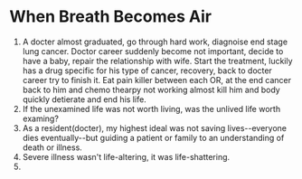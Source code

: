 # When Breath Becomes Air

1. A docter almost graduated, go through hard work, diagnoise end stage lung cancer. Doctor career suddenly become not important, decide to have a baby, repair the relationship with wife. Start the treatment, luckily has a drug specific for his type of cancer, recovery, back to docter career try to finish it. Eat pain killer between each OR, at the end cancer back to him and chemo thearpy not working almost kill him and body quickly detierate and end his life. 
2. If the unexamined life was not worth living, was the unlived life worth examing?
3. As a resident(docter), my highest ideal was not saving lives--everyone dies eventually--but guiding a patient or family to an understanding of death or illness.
4. Severe illness wasn't life-altering, it was life-shattering. 
5. 



